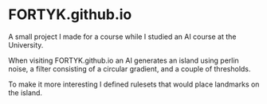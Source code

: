 # FORTYK.github.io

A small project I made for a course while I studied an AI course at the University.

When visiting FORTYK.github.io an AI generates an island using perlin noise, a filter consisting of a circular gradient, and a couple of thresholds.

To make it more interesting I defined rulesets that would place landmarks on the island.

